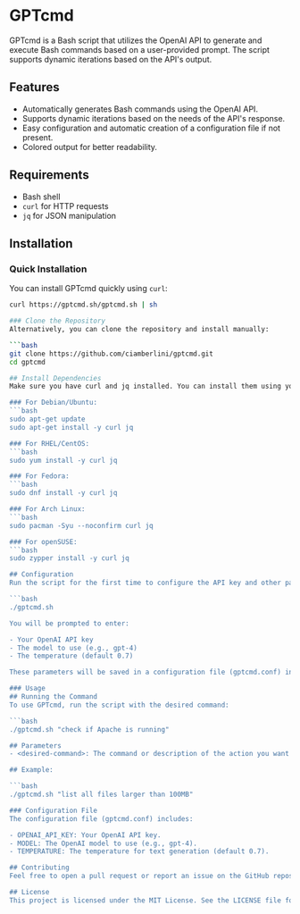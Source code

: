 # GPTcmd

GPTcmd is a Bash script that utilizes the OpenAI API to generate and execute Bash commands based on a user-provided prompt. The script supports dynamic iterations based on the API's output.

## Features

- Automatically generates Bash commands using the OpenAI API.
- Supports dynamic iterations based on the needs of the API's response.
- Easy configuration and automatic creation of a configuration file if not present.
- Colored output for better readability.

## Requirements

- Bash shell
- `curl` for HTTP requests
- `jq` for JSON manipulation

## Installation

### Quick Installation

You can install GPTcmd quickly using `curl`:

```bash
curl https://gptcmd.sh/gptcmd.sh | sh

### Clone the Repository
Alternatively, you can clone the repository and install manually:

```bash
git clone https://github.com/ciamberlini/gptcmd.git
cd gptcmd

## Install Dependencies
Make sure you have curl and jq installed. You can install them using your system's package manager:

### For Debian/Ubuntu:
```bash
sudo apt-get update
sudo apt-get install -y curl jq

### For RHEL/CentOS:
```bash
sudo yum install -y curl jq

### For Fedora:
```bash
sudo dnf install -y curl jq

### For Arch Linux:
```bash
sudo pacman -Syu --noconfirm curl jq

### For openSUSE:
```bash
sudo zypper install -y curl jq

## Configuration
Run the script for the first time to configure the API key and other parameters:

```bash
./gptcmd.sh

You will be prompted to enter:

- Your OpenAI API key
- The model to use (e.g., gpt-4)
- The temperature (default 0.7)

These parameters will be saved in a configuration file (gptcmd.conf) in your current directory or in /etc if executed with administrator permissions.

### Usage
## Running the Command
To use GPTcmd, run the script with the desired command:

```bash
./gptcmd.sh "check if Apache is running"

## Parameters
- <desired-command>: The command or description of the action you want to perform. GPTcmd will generate Bash commands to fulfill this request.

## Example:

```bash
./gptcmd.sh "list all files larger than 100MB"

### Configuration File
The configuration file (gptcmd.conf) includes:

- OPENAI_API_KEY: Your OpenAI API key.
- MODEL: The OpenAI model to use (e.g., gpt-4).
- TEMPERATURE: The temperature for text generation (default 0.7).

## Contributing
Feel free to open a pull request or report an issue on the GitHub repository.

## License
This project is licensed under the MIT License. See the LICENSE file for details.
